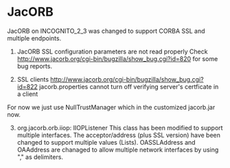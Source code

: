 JacORB
======

JacORB on INCOGNITO_2_3 was changed to support CORBA SSL and multiple endpoints.


1. JacORB SSL configuration parameters are not read properly
Check http://www.jacorb.org/cgi-bin/bugzilla/show_bug.cgi?id=820 for some bug reports.


2.  SSL clients 
http://www.jacorb.org/cgi-bin/bugzilla/show_bug.cgi?id=822
jacorb.properties cannot turn off verifying server's certficate in a client

For now we just use NullTrustManager which in the customized jacorb.jar now.


3.  org.jacorb.orb.iiop: IIOPListener
This class has been modified to support multiple interfaces.
The acceptor/address (plus SSL version) have been changed to support multiple values (Lists).
OASSLAddress and OAAddress are chanaged to allow multiple network interfaces by using "," as delimiters.

